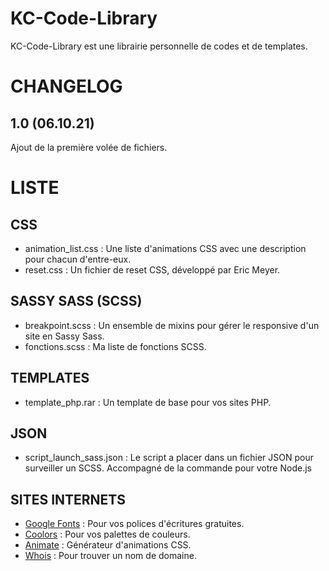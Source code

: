 # KC-Code-Library

KC-Code-Library est une librairie personnelle de codes et de templates.

# CHANGELOG
## 1.0 (06.10.21)
Ajout de la première volée de fichiers.


# LISTE

## CSS
* animation_list.css : Une liste d'animations CSS avec une description pour chacun d'entre-eux.
* reset.css : Un fichier de reset CSS, développé par Eric Meyer.

## SASSY SASS (SCSS)
* breakpoint.scss : Un ensemble de mixins pour gérer le responsive d'un site en Sassy Sass.
* fonctions.scss : Ma liste de fonctions SCSS.

## TEMPLATES
* template_php.rar : Un template de base pour vos sites PHP.

## JSON
* script_launch_sass.json : Le script a placer dans un fichier JSON pour surveiller un SCSS. Accompagné de la commande pour votre Node.js

## SITES INTERNETS
* [Google Fonts](https://fonts.google.com/) : Pour vos polices d'écritures gratuites.
* [Coolors](https://coolors.co/) : Pour vos palettes de couleurs.
* [Animate](https://animate.style/) : Générateur d'animations CSS.
* [Whois](https://www.afnic.fr/noms-de-domaine/tout-savoir/whois-trouver-un-nom-de-domaine/) : Pour trouver un nom de domaine.
